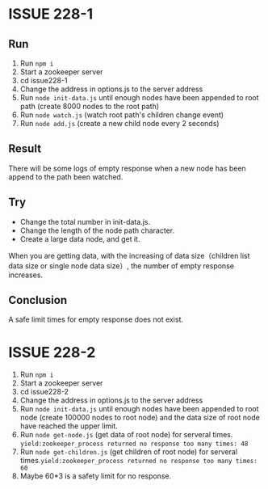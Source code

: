 # ISSUE 228-1

## Run

1. Run `npm i`
2. Start a zookeeper server
2. cd issue228-1
3. Change the address in options.js to the server address
3. Run `node init-data.js` until enough nodes have been appended to root path (create 8000 nodes to the root path)
4. Run `node watch.js` (watch root path's children change event)
5. Run `node add.js` (create a new child node every 2 seconds)

## Result

There will be some logs of empty response when a new node has been append to the path been watched.

## Try

* Change the total number in init-data.js.
* Change the length of the node path character.
* Create a large data node, and get it.

When you are getting data, with the increasing of data size（children list data size or single node data size）, the number of empty response increases.

## Conclusion

A safe limit times for empty response does not exist.

# ISSUE 228-2

1. Run `npm i`
2. Start a zookeeper server
2. cd issue228-2
3. Change the address in options.js to the server address
3. Run `node init-data.js` until enough nodes have been appended to root node (create 100000 nodes to root node) and the data size of root node have reached the upper limit.
4. Run `node get-node.js` (get data of root node) for serveral times. `yield:zookeeper_process returned no response too many times: 48`
5. Run `node get-children.js` (get children of root node) for serveral times.`yield:zookeeper_process returned no response too many times: 60`
6. Maybe 60*3 is a safety limit for no response.

